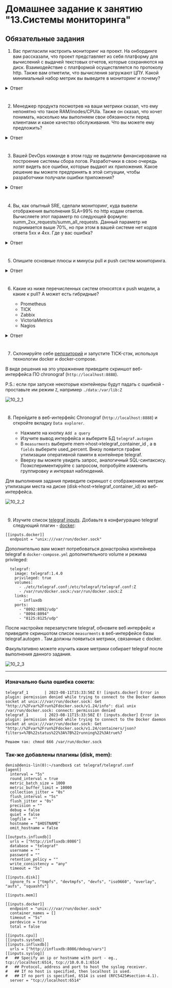 # Домашнее задание к занятию "13.Системы мониторинга"

## Обязательные задания

1. Вас пригласили настроить мониторинг на проект. На онбординге вам рассказали, что проект представляет из себя 
платформу для вычислений с выдачей текстовых отчетов, которые сохраняются на диск. Взаимодействие с платформой 
осуществляется по протоколу http. Также вам отметили, что вычисления загружают ЦПУ. Какой минимальный набор метрик вы
выведите в мониторинг и почему?

<details><summary>Ответ</summary>

Настройка мониторинга для проекта включает в себя выбор правильных показателей для обеспечения работоспособности, производительности и надежности системы. Учитывая, что в проекте задействована платформа для вычислений с ресурсоемкими задачами и взаимодействием по HTTP-протоколу, минимальный набор метрик, за которыми стоит следить:

**- Использование процессора:** Поскольку вычисления интенсивно используют ЦП, мониторинг использования ЦП имеет решающее значение. Высокая загрузка ЦП может указывать на потенциальные узкие места в производительности, конфликты ресурсов или необходимость оптимизации.

**- Использование памяти:** погает убедиться, что в системе достаточно памяти для эффективной обработки вычислений и HTTP-запросов. Высокое использование памяти может привести к снижению производительности или ошибкам нехватки памяти.

**- Время ответа HTTP и задержка:** необходим для взаимодействия с пользователем. Медленное время отклика может повлиять на удовлетворенность пользователей и может указывать на проблемы с производительностью платформы.

**- Частота ошибок HTTP:** (например, кодов состояния 4xx, 5xx) помогает выявить проблемы, с которыми могут столкнуться пользователи. Высокая частота ошибок может указывать на ошибки, неверные конфигурации или ограничения ресурсов.

**- Использование диска:** Поскольку текстовые отчеты сохраняются на диск, необходимо следить за использованием диска, чтобы гарантировать наличие достаточного места. Нехватка места на диске может привести к потере данных или системным сбоям.

**- Сетевой трафик:**  помогает понять схемы связи и потенциальные узкие места при передаче данных. Необычно высокий или низкий сетевой трафик может указывать на аномалии.

**- Средняя загрузка процессора:** обеспечивает более широкое представление о загрузке системы с течением времени. Высокая средняя нагрузка может указывать на периоды высокого спроса и потенциальной конкуренции за ресурсы.

**- Количество активных процессов/потоков:** дает представление о том, как система управляет одновременными вычислениями и запросами. Слишком большое количество процессов/потоков может повлиять на производительность и скорость отклика.

**- Метрики, специфичные для приложения:** В зависимости от специфики проекта может потребоваться отслеживать специфические для приложения показатели (для каждого конкретного проекта они могут быть свои).

</details>   

#
2. Менеджер продукта посмотрев на ваши метрики сказал, что ему непонятно что такое RAM/inodes/CPUla. Также он сказал, 
что хочет понимать, насколько мы выполняем свои обязанности перед клиентами и какое качество обслуживания. Что вы 
можете ему предложить?

<details><summary>Ответ</summary>

- CPUla - средние значения загрузки процессора за 1, 5, и 15 минут. Значение не должно превышать n, где n - количество ядер.   
- inodes - индексные дескрипторы файловой системы. Имеют ограниченное количество почти во всех файловых системах. Количество свободных не должно быть, к примеру, меньше 10% от общего количества.   
- RAM - Оперативная память. Количество свободной не должно превышать 85% от доступного объёма.
- Разработать для приложения healthcheck проверки и функциональные тесты и настроить сбор их метрик. Для примера:
  - Метрики взаимодействия с пользователем (Время, Частота ошибок https)
  - Доступность и надежность услуг (Процент времени безотказной работы, Простои)
  - Мониторинг баз данных и запросы к ним, сетевой мониторинг.
  - Прочее в рамках конкреного проекта...

</details>

#
3. Вашей DevOps команде в этом году не выделили финансирование на построение системы сбора логов. Разработчики в свою 
очередь хотят видеть все ошибки, которые выдают их приложения. Какое решение вы можете предпринять в этой ситуации, 
чтобы разработчики получали ошибки приложения?

<details><summary>Ответ</summary>

В ситуации, когда выделенная система ведения журнала не может быть построена из-за отсутствия финансирования, мы можем изучить альтернативные подходы, чтобы предоставить разработчикам информацию об ошибках приложений.   
Как вариант:

**Использовать существующие инструменты или то что можно настроить бесплатно:**
- Zabbix
- Журналы действующих приложений
- Службы объединения журналов (Elasticsearch, Logstash и Kibana (ELK))
- Платформы отслеживания ошибок (Sentry, Raygun)
- Уведомления в мессенджеры например Telegram

</details>

#
4. Вы, как опытный SRE, сделали мониторинг, куда вывели отображения выполнения SLA=99% по http кодам ответов. 
Вычисляете этот параметр по следующей формуле: summ_2xx_requests/summ_all_requests. Данный параметр не поднимается выше 
70%, но при этом в вашей системе нет кодов ответа 5xx и 4xx. Где у вас ошибка?

<details><summary>Ответ</summary>

Не учтены. 3xx - ответы, которые не являются ошибкой.   
Должно быть так: (summ_2xx_requests+summ_3xx_requests)/summ_all_requests

</details>

#
5. Опишите основные плюсы и минусы pull и push систем мониторинга.

<details><summary>Ответ</summary>

Плюсы:   
- для начала сбора метрик достаточно установить агента   
- возможность использовать протокол udp для отдачи метрик   

Минусы:   
- агент - дополнительная точка отказа. Таким образом, есть вероятность, что сервис работает в штатном режиме, а вот агент перестал работать.
- сложная отладка отправки метрик

</details>

#
6. Какие из ниже перечисленных систем относятся к push модели, а какие к pull? А может есть гибридные?

    - Prometheus 
    - TICK
    - Zabbix
    - VictoriaMetrics
    - Nagios

<details><summary>Ответ</summary>

| Сервис          | Модель | Дополнительный комментарий                                                                                                        |
|-----------------|--------|-----------------------------------------------------------------------------------------------------------------------------------|
| Prometheus      | Push   | Основное назначение собирать информацию                                                                                           |
| TICK            | Hybrid | Telegraf, InfluxDB, Chronograf, Kapacitor может быть настроен как для отправки, так и для извлечения данных.                      |
| Zabbix          | Pull   | Может опрашивать сам, так-же есть агенты                                                                                          |
| VictoriaMetrics | Pull   | Изначально разрабатывалась как pull, но вней есть API для реализации push                                                         |
| Nagios          | Pull   | Есть агенты, которые работают по pull-модели, но так же есть поддержка push-модели по протоколу SNMP                              |


</details>

#
7. Склонируйте себе [репозиторий](https://github.com/influxdata/sandbox/tree/master) и запустите TICK-стэк, 
используя технологии docker и docker-compose.

В виде решения на это упражнение приведите скриншот веб-интерфейса ПО chronograf (`http://localhost:8888`). 

P.S.: если при запуске некоторые контейнеры будут падать с ошибкой - проставьте им режим `Z`, например
`./data:/var/lib:Z`



![10_2_1](hw10.2/10_2_1.png)



#
8. Перейдите в веб-интерфейс Chronograf (`http://localhost:8888`) и откройте вкладку `Data explorer`.

    - Нажмите на кнопку `Add a query`
    - Изучите вывод интерфейса и выберите БД `telegraf.autogen`
    - В `measurments` выберите mem->host->telegraf_container_id , а в `fields` выберите used_percent. 
    Внизу появится график утилизации оперативной памяти в контейнере telegraf.
    - Вверху вы можете увидеть запрос, аналогичный SQL-синтаксису. 
    Поэкспериментируйте с запросом, попробуйте изменить группировку и интервал наблюдений.

Для выполнения задания приведите скриншот с отображением метрик утилизации места на диске 
(disk->host->telegraf_container_id) из веб-интерфейса.



![10_2_2](hw10.2/10_2_2.png)



#
9. Изучите список [telegraf inputs](https://github.com/influxdata/telegraf/tree/master/plugins/inputs). 
Добавьте в конфигурацию telegraf следующий плагин - [docker](https://github.com/influxdata/telegraf/tree/master/plugins/inputs/docker):
```
[[inputs.docker]]
  endpoint = "unix:///var/run/docker.sock"
```

Дополнительно вам может потребоваться донастройка контейнера telegraf в `docker-compose.yml` дополнительного volume и 
режима privileged:
```
  telegraf:
    image: telegraf:1.4.0
    privileged: true
    volumes:
      - ./etc/telegraf.conf:/etc/telegraf/telegraf.conf:Z
      - /var/run/docker.sock:/var/run/docker.sock:Z
    links:
      - influxdb
    ports:
      - "8092:8092/udp"
      - "8094:8094"
      - "8125:8125/udp"
```

После настройке перезапустите telegraf, обновите веб интерфейс и приведите скриншотом список `measurments` в 
веб-интерфейсе базы telegraf.autogen . Там должны появиться метрики, связанные с docker.

Факультативно можете изучить какие метрики собирает telegraf после выполнения данного задания.



![10_2_3](hw10.2/10_2_3.png)



---

### Изначально была ошибка сокета:
```
telegraf_1       | 2023-08-11T15:33:50Z E! [inputs.docker] Error in plugin: permission denied while trying to connect to the Docker daemon socket at unix:///var/run/docker.sock: Get "http://%2Fvar%2Frun%2Fdocker.sock/v1.24/info": dial unix /var/run/docker.sock: connect: permission denied
telegraf_1       | 2023-08-11T15:33:50Z E! [inputs.docker] Error in plugin: permission denied while trying to connect to the Docker daemon socket at unix:///var/run/docker.sock: Get "http://%2Fvar%2Frun%2Fdocker.sock/v1.24/containers/json?filters=%7B%22status%22%3A%7B%22running%22%3Atrue%7
```

    Решаем так: chmod 666 /var/run/docker.sock   

### Так-же добавлены плагины (disk, mem):

```
denis@denis-lin(0):~/sandbox$ cat telegraf/telegraf.conf 
[agent]
  interval = "5s"
  round_interval = true
  metric_batch_size = 1000
  metric_buffer_limit = 10000
  collection_jitter = "0s"
  flush_interval = "5s"
  flush_jitter = "0s"
  precision = ""
  debug = false
  quiet = false
  logfile = ""
  hostname = "$HOSTNAME"
  omit_hostname = false

[[outputs.influxdb]]
  urls = ["http://influxdb:8086"]
  database = "telegraf"
  username = ""
  password = ""
  retention_policy = ""
  write_consistency = "any"
  timeout = "5s"

[[inputs.disk]]
  ignore_fs = ["tmpfs", "devtmpfs", "devfs", "iso9660", "overlay", "aufs", "squashfs"]

[[inputs.mem]]

[[inputs.docker]]
  endpoint = "unix:///var/run/docker.sock"
  container_names = []
  timeout = "5s"
  perdevice = true
  total = false
  
[[inputs.cpu]]
[[inputs.system]]
[[inputs.influxdb]]
  urls = ["http://influxdb:8086/debug/vars"]
[[inputs.syslog]]
#   ## Specify an ip or hostname with port - eg., tcp://localhost:6514, tcp://10.0.0.1:6514
#   ## Protocol, address and port to host the syslog receiver.
#   ## If no host is specified, then localhost is used.
#   ## If no port is specified, 6514 is used (RFC5425#section-4.1).
  server = "tcp://localhost:6514"
```